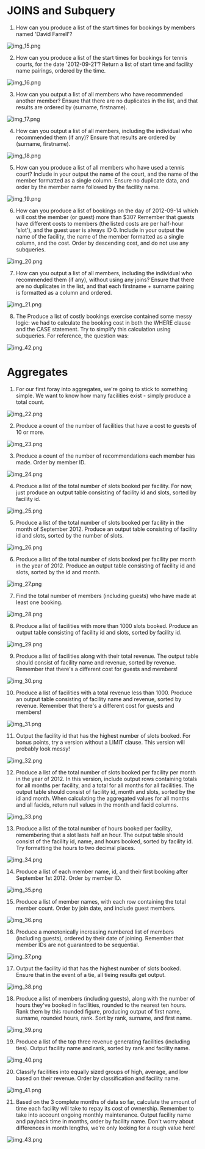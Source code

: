 # JOINS and Subquery

1. How can you produce a list of the start times for bookings by members named 'David Farrell'?

![img_15.png](images/img_15.png)

2. How can you produce a list of the start times for bookings for tennis courts, for the date '2012-09-21'? Return a list of start time and facility name pairings, ordered by the time.

![img_16.png](images/img_16.png)

3. How can you output a list of all members who have recommended another member? Ensure that there are no duplicates in the list, and that results are ordered by (surname, firstname).

![img_17.png](images/img_17.png)

4. How can you output a list of all members, including the individual who recommended them (if any)? Ensure that results are ordered by (surname, firstname).

![img_18.png](images/img_18.png)

5. How can you produce a list of all members who have used a tennis court? Include in your output the name of the court, and the name of the member formatted as a single column. Ensure no duplicate data, and order by the member name followed by the facility name.

![img_19.png](images/img_19.png)

6. How can you produce a list of bookings on the day of 2012-09-14 which will cost the member (or guest) more than $30? Remember that guests have different costs to members (the listed costs are per half-hour 'slot'), and the guest user is always ID 0. Include in your output the name of the facility, the name of the member formatted as a single column, and the cost. Order by descending cost, and do not use any subqueries.

![img_20.png](images/img_20.png)

7. How can you output a list of all members, including the individual who recommended them (if any), without using any joins? Ensure that there are no duplicates in the list, and that each firstname + surname pairing is formatted as a column and ordered.

![img_21.png](images/img_21.png)

8. The Produce a list of costly bookings exercise contained some messy logic: we had to calculate the booking cost in both the WHERE clause and the CASE statement. Try to simplify this calculation using subqueries. For reference, the question was:

![img_42.png](images/img_42.png)


# Aggregates

1. For our first foray into aggregates, we're going to stick to something simple. We want to know how many facilities exist - simply produce a total count.

![img_22.png](images/img_22.png)

2. Produce a count of the number of facilities that have a cost to guests of 10 or more.

![img_23.png](images/img_23.png)

3. Produce a count of the number of recommendations each member has made. Order by member ID.

![img_24.png](images/img_24.png)

4. Produce a list of the total number of slots booked per facility. For now, just produce an output table consisting of facility id and slots, sorted by facility id.

![img_25.png](images/img_25.png)

5. Produce a list of the total number of slots booked per facility in the month of September 2012. Produce an output table consisting of facility id and slots, sorted by the number of slots.

![img_26.png](images/img_26.png)

6. Produce a list of the total number of slots booked per facility per month in the year of 2012. Produce an output table consisting of facility id and slots, sorted by the id and month.

![img_27.png](images/img_27.png)

7. Find the total number of members (including guests) who have made at least one booking.

![img_28.png](images/img_28.png)

8. Produce a list of facilities with more than 1000 slots booked. Produce an output table consisting of facility id and slots, sorted by facility id.

![img_29.png](images/img_29.png)

9. Produce a list of facilities along with their total revenue. The output table should consist of facility name and revenue, sorted by revenue. Remember that there's a different cost for guests and members!

![img_30.png](images/img_30.png)

10. Produce a list of facilities with a total revenue less than 1000. Produce an output table consisting of facility name and revenue, sorted by revenue. Remember that there's a different cost for guests and members!

![img_31.png](images/img_31.png)

11. Output the facility id that has the highest number of slots booked. For bonus points, try a version without a LIMIT clause. This version will probably look messy!

![img_32.png](images/img_32.png)

12. Produce a list of the total number of slots booked per facility per month in the year of 2012. In this version, include output rows containing totals for all months per facility, and a total for all months for all facilities. The output table should consist of facility id, month and slots, sorted by the id and month. When calculating the aggregated values for all months and all facids, return null values in the month and facid columns.

![img_33.png](images/img_33.png)

13. Produce a list of the total number of hours booked per facility, remembering that a slot lasts half an hour. The output table should consist of the facility id, name, and hours booked, sorted by facility id. Try formatting the hours to two decimal places.

![img_34.png](images/img_34.png)

14. Produce a list of each member name, id, and their first booking after September 1st 2012. Order by member ID.

![img_35.png](images/img_35.png)

15. Produce a list of member names, with each row containing the total member count. Order by join date, and include guest members.

![img_36.png](images/img_36.png)

16. Produce a monotonically increasing numbered list of members (including guests), ordered by their date of joining. Remember that member IDs are not guaranteed to be sequential.

![img_37.png](images/img_37.png)

17. Output the facility id that has the highest number of slots booked. Ensure that in the event of a tie, all tieing results get output.

![img_38.png](images/img_38.png)

18. Produce a list of members (including guests), along with the number of hours they've booked in facilities, rounded to the nearest ten hours. Rank them by this rounded figure, producing output of first name, surname, rounded hours, rank. Sort by rank, surname, and first name.

![img_39.png](images/img_39.png)

19. Produce a list of the top three revenue generating facilities (including ties). Output facility name and rank, sorted by rank and facility name.

![img_40.png](images/img_40.png)

20. Classify facilities into equally sized groups of high, average, and low based on their revenue. Order by classification and facility name.

![img_41.png](images/img_41.png)

21. Based on the 3 complete months of data so far, calculate the amount of time each facility will take to repay its cost of ownership. Remember to take into account ongoing monthly maintenance. Output facility name and payback time in months, order by facility name. Don't worry about differences in month lengths, we're only looking for a rough value here!

![img_43.png](images/img_43.png)